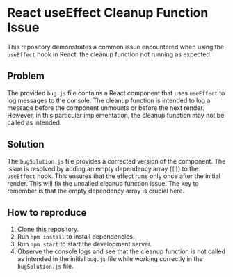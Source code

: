 # React useEffect Cleanup Function Issue

This repository demonstrates a common issue encountered when using the `useEffect` hook in React: the cleanup function not running as expected.

## Problem

The provided `bug.js` file contains a React component that uses `useEffect` to log messages to the console.  The cleanup function is intended to log a message before the component unmounts or before the next render. However, in this particular implementation, the cleanup function may not be called as intended.

## Solution

The `bugSolution.js` file provides a corrected version of the component. The issue is resolved by adding an empty dependency array (`[]`) to the `useEffect` hook. This ensures that the effect runs only once after the initial render. This will fix the uncalled cleanup function issue. The key to remember is that the empty dependency array is crucial here. 

## How to reproduce

1. Clone this repository.
2. Run `npm install` to install dependencies.
3. Run `npm start` to start the development server.
4. Observe the console logs and see that the cleanup function is not called as intended in the initial `bug.js` file while working correctly in the `bugSolution.js` file.